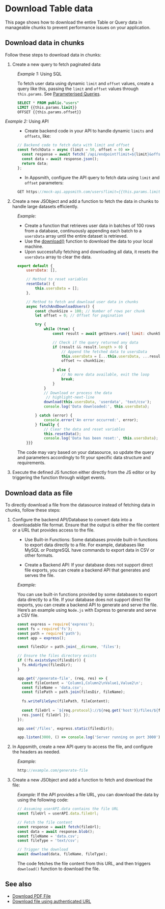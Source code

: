 # Download Table data

This page shows how to download the entire Table or Query data in manageable chunks to prevent performance issues on your application. 



## Download data in chunks 

Follow these steps to download data in chunks:

1. Create a new query to fetch paginated data


<dd>

*Example 1:* Using SQL

<dd>

To fetch user data using dynamic `limit` and `offset` values, create a query like this, passing the `limit` and `offset` values through `this.params`. See [Parameterised Queries](/connect-data/concepts/dynamic-queries).


 ```sql
SELECT * FROM public."users" 
LIMIT {{this.params.limit}} 
OFFSET {{this.params.offset}}
```
</dd>

*Example 2:* Using API

<dd>

* Create backend code in your API to handle dynamic `limits` and `offsets`, like:

```js
// Backend code to fetch data with limit and offset
const fetchData = async (limit = 50, offset = 0) => {
  const response = await fetch(`/api/endpoint?limit=${limit}&offset=${offset}`);
  const data = await response.json();
  return data;
};
```

* In Appsmith, configure the API query to fetch data using `limit` and `offset` parameters:

```js
GET https://mock-api.appsmith.com/users?limit={{this.params.limit}}&offset={{this.params.offset}}
```

</dd>

</dd>


2. Create a new JSObject and add a function to fetch the data in chunks to handle large datasets efficiently.

<dd>



*Example:*

- Create a function that retrieves user data in batches of 100 rows from a database, continuously appending each batch to a `usersData` array until the entire dataset is retrieved.
- Use the [download()](/reference/appsmith-framework/widget-actions/download) function to download the data to your local machine.
- Upon successfully fetching and downloading all data, it resets the `usersData` array to clear the data.


```js
export default {
    usersData: [],

    // Method to reset variables
    resetData() {
        this.usersData = [];
    },

    // Method to fetch and download user data in chunks
    async fetchAndDownloadUsers() {
        const chunkSize = 100; // Number of rows per chunk
        let offset = 0; // Offset for pagination

        try {
            while (true) {
                const result = await getUsers.run({ limit: chunkSize, offset });

                // Check if the query returned any data
                if (result && result.length > 0) {
                    // Append the fetched data to usersData
                    this.usersData = [...this.usersData, ...result];
                    offset += chunkSize;
                
                } else {
                    // No more data available, exit the loop
                    break;
                }
            }
            // Download or process the data
             // highlight-next-line
            download(this.usersData, 'userdata', 'text/csv');
            console.log('Data downloaded:', this.usersData);

        } catch (error) {
            console.error('An error occurred:', error);
        } finally {
            // Clear the data and reset variables
            this.resetData();
            console.log('Data has been reset:', this.usersData);
    }}}
```

The code may vary based on your datasource, so update the query and parameters accordingly to fit your specific data structure and requirements.


</dd>

3. Execute the defined JS function either directly from the JS editor or by triggering the function through widget events.



## Download data as file

To directly download a file from the datasource instead of fetching data in chunks, follow these steps:


1. Configure the backend API/Database to convert data into a downloadable file format. Ensure that the output is either the file content or a URL that provides access to the file.


<dd>

* Use Built-in Functions: Some databases provide built-in functions to export data directly to a file. For example, databases like MySQL or PostgreSQL have commands to export data in CSV or other formats.

* Create a Backend API: If your database does not support direct file exports, you can create a backend API that generates and serves the file.


*Example:* 

You can use built-in functions provided by some databases to export data directly to a file. If your database does not support direct file exports, you can create a backend API to generate and serve the file. Here’s an example using `Node.js` with Express to generate and serve a CSV file.


```js
const express = require('express');
const fs = require('fs');
const path = require('path');
const app = express();

const filesDir = path.join(__dirname, 'files');

// Ensure the files directory exists
if (!fs.existsSync(filesDir)) {
  fs.mkdirSync(filesDir);
}

app.get('/generate-file', (req, res) => {
  const fileContent = 'Column1,Column2\nValue1,Value2\n';
  const fileName = 'data.csv';
  const filePath = path.join(filesDir, fileName);
  
  fs.writeFileSync(filePath, fileContent);
  
  const fileUrl = `${req.protocol}://${req.get('host')}/files/${fileName}`;
  res.json({ fileUrl });
});

app.use('/files', express.static(filesDir));

app.listen(3000, () => console.log('Server running on port 3000'));
```


</dd>


2. In Appsmith, create a new API query to access the file, and configure the headers as needed.

<dd>

*Example:*


```js
http://example.com/generate-file
```

</dd>


3. Create a new JSObject and add a function to fetch and download the file:

<dd>

*Example:* If the API provides a file URL, you can download the data by using the following code:


```js
// Assuming userAPI.data contains the file URL
const fileUrl = userAPI.data.fileUrl; 

// Fetch the file content
const response = await fetch(fileUrl);
const data = await response.blob();
const fileName = 'data.csv';
const fileType = 'text/csv';

// Trigger the download
await download(data, fileName, fileType);
```

The code fetches the file content from this URL, and then triggers `download()` function to download the file.

</dd>

## See also

* [Download PDF File](/reference/appsmith-framework/widget-actions/download)
* [Download file using authenticated URL](/connect-data/how-to-guides/how-to-download-files-using-api#download-file-using-public-url)